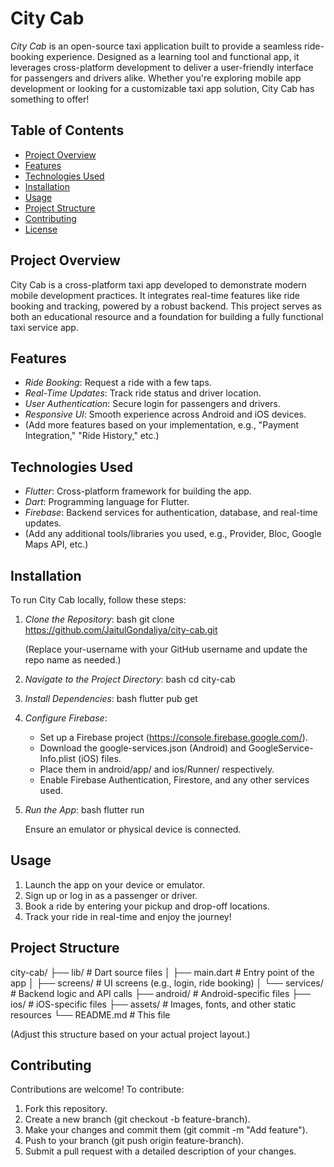 # City Cab

*City Cab* is an open-source taxi application built to provide a seamless ride-booking experience. Designed as a learning tool and functional app, it leverages cross-platform development to deliver a user-friendly interface for passengers and drivers alike. Whether you're exploring mobile app development or looking for a customizable taxi app solution, City Cab has something to offer!

## Table of Contents
- [Project Overview](#project-overview)
- [Features](#features)
- [Technologies Used](#technologies-used)
- [Installation](#installation)
- [Usage](#usage)
- [Project Structure](#project-structure)
- [Contributing](#contributing)
- [License](#license)

## Project Overview
City Cab is a cross-platform taxi app developed to demonstrate modern mobile development practices. It integrates real-time features like ride booking and tracking, powered by a robust backend. This project serves as both an educational resource and a foundation for building a fully functional taxi service app.

## Features
- *Ride Booking*: Request a ride with a few taps.
- *Real-Time Updates*: Track ride status and driver location.
- *User Authentication*: Secure login for passengers and drivers.
- *Responsive UI*: Smooth experience across Android and iOS devices.
- (Add more features based on your implementation, e.g., "Payment Integration," "Ride History," etc.)

## Technologies Used
- *Flutter*: Cross-platform framework for building the app.
- *Dart*: Programming language for Flutter.
- *Firebase*: Backend services for authentication, database, and real-time updates.
- (Add any additional tools/libraries you used, e.g., Provider, Bloc, Google Maps API, etc.)

## Installation
To run City Cab locally, follow these steps:

1. *Clone the Repository*:
   bash
   git clone https://github.com/JaitulGondaliya/city-cab.git
   
   (Replace your-username with your GitHub username and update the repo name as needed.)

2. *Navigate to the Project Directory*:
   bash
   cd city-cab
   

3. *Install Dependencies*:
   bash
   flutter pub get
   

4. *Configure Firebase*:
   - Set up a Firebase project (https://console.firebase.google.com/).
   - Download the google-services.json (Android) and GoogleService-Info.plist (iOS) files.
   - Place them in android/app/ and ios/Runner/ respectively.
   - Enable Firebase Authentication, Firestore, and any other services used.

5. *Run the App*:
   bash
   flutter run
   
   Ensure an emulator or physical device is connected.

## Usage
1. Launch the app on your device or emulator.
2. Sign up or log in as a passenger or driver.
3. Book a ride by entering your pickup and drop-off locations.
4. Track your ride in real-time and enjoy the journey!

## Project Structure

city-cab/
├── lib/             # Dart source files
│   ├── main.dart    # Entry point of the app
│   ├── screens/     # UI screens (e.g., login, ride booking)
│   └── services/    # Backend logic and API calls
├── android/         # Android-specific files
├── ios/             # iOS-specific files
├── assets/          # Images, fonts, and other static resources
└── README.md        # This file

(Adjust this structure based on your actual project layout.)

## Contributing
Contributions are welcome! To contribute:
1. Fork this repository.
2. Create a new branch (git checkout -b feature-branch).
3. Make your changes and commit them (git commit -m "Add feature").
4. Push to your branch (git push origin feature-branch).
5. Submit a pull request with a detailed description of your changes.
